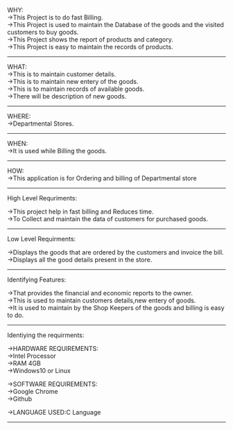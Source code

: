 




WHY:<br>
   ->This Project is to do fast Billing.<br>
   ->This Project is used to maintain the  Database of the goods and the visited customers to buy goods.<br>
   ->This Project shows the report of products and category.<br>
   ->This Project is easy to maintain the records of products.<hr>
   
   
   
WHAT:<br>
    ->This is to maintain customer details.<br>
    ->This is to maintain new entery of the goods.<br>
    ->This is to maintain records of available goods.<br>
    ->There will be description of new goods.<hr>
   
   
  
WHERE:<br>
    ->Departmental Stores.<hr>
    
		 
		 
WHEN:<br>
    ->It is used while Billing the goods.<hr> 
    
    
    
HOW:<br>
    ->This application is for Ordering and billing of Departmental store<hr>
    
    
 High Level Requriments:
 
->This project help in fast billing and Reduces time.<br>
->To Collect and maintain the data of customers for purchased goods.<hr>

Low Level Requirments:

->Displays the goods that are ordered by the customers and invoice the bill.<br>
->Displays all the good details present in the store.<hr>


Identifying Features:

->That provides the financial and economic reports to the owner.<br>
->This is used to maintain customers details,new entery of goods.<br>
->It is used to maintain by the Shop Keepers of the goods and billing is easy to do.<hr>


Identiying the requirments:

->HARDWARE REQUIREMENTS:<br>
             ->Intel Processor<br>
             ->RAM 4GB<br>
             ->Windows10 or Linux<br>
             
             
             
->SOFTWARE REQUIREMENTS:<br>
            ->Google Chrome<br>
            ->Github<br>
   
->LANGUAGE USED:C Language<hr>

